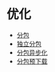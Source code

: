 # 优化

- [分包](https://developers.weixin.qq.com/miniprogram/dev/framework/subpackages/basic.html)
- [独立分包](https://developers.weixin.qq.com/miniprogram/dev/framework/subpackages/independent.html)
- [分包异步化](https://developers.weixin.qq.com/miniprogram/dev/framework/subpackages/async.html)
- [分包预下载](https://developers.weixin.qq.com/miniprogram/dev/framework/subpackages/preload.html)
